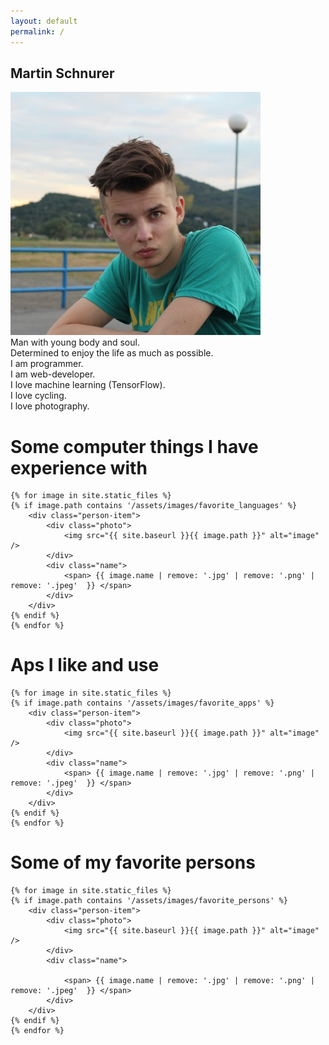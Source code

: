 ```yaml
---
layout: default
permalink: /
---
```


<div class="about-user">
    <div>
        <h2>Martin Schnurer</h2>
        <div class="my-photo">
            <img src="/assets/images/profile.jpg">
        </div>
        <div class="description-faded">
            Man with young body and soul. <br>Determined to enjoy the life as much as possible.<br>
            I am programmer.<br>
            I am web-developer.<br>
            I love machine learning (TensorFlow).<br>
            I love cycling.<br>
            I love photography.
        </div>
    </div>

</div>

# Some computer things I have experience with

<div class="page person-list">

    {% for image in site.static_files %}
    {% if image.path contains '/assets/images/favorite_languages' %}
        <div class="person-item">
            <div class="photo">
                <img src="{{ site.baseurl }}{{ image.path }}" alt="image" />
            </div>
            <div class="name">
                <span> {{ image.name | remove: '.jpg' | remove: '.png' | remove: '.jpeg'  }} </span>
            </div>
        </div>
    {% endif %}
    {% endfor %}

</div>


# Aps I like and use

<div class="page person-list">

    {% for image in site.static_files %}
    {% if image.path contains '/assets/images/favorite_apps' %}
        <div class="person-item">
            <div class="photo">
                <img src="{{ site.baseurl }}{{ image.path }}" alt="image" />
            </div>
            <div class="name">
                <span> {{ image.name | remove: '.jpg' | remove: '.png' | remove: '.jpeg'  }} </span>
            </div>
        </div>
    {% endif %}
    {% endfor %}
</div>


# Some of my favorite persons
<div class="page person-list">

    {% for image in site.static_files %}
    {% if image.path contains '/assets/images/favorite_persons' %}
        <div class="person-item">
            <div class="photo">
                <img src="{{ site.baseurl }}{{ image.path }}" alt="image" />
            </div>
            <div class="name">

                <span> {{ image.name | remove: '.jpg' | remove: '.png' | remove: '.jpeg'  }} </span>
            </div>
        </div>
    {% endif %}
    {% endfor %}

</div>
